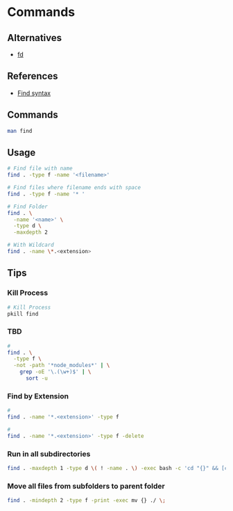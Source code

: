 # Commands

## Alternatives

- [fd](/fd.md)

## References

- [Find syntax](<https://en.wikipedia.org/wiki/Find_(Unix)#Find_syntax>)

## Commands

```sh
man find
```

## Usage

```sh
# Find file with name
find . -type f -name '<filename>'

# Find files where filename ends with space
find . -type f -name '* '

# Find Folder
find . \
  -name '<name>' \
  -type d \
  -maxdepth 2

# With Wildcard
find . -name \*.<extension>
```

## Tips

### Kill Process

```sh
# Kill Process
pkill find
```

### TBD

```sh
#
find . \
  -type f \
  -not -path '*node_modules*' | \
    grep -oE '\.(\w+)$' | \
      sort -u
```

### Find by Extension

```sh
#
find . -name '*.<extension>' -type f

#
find . -name '*.<extension>' -type f -delete
```

### Run in all subdirectories

```sh
find . -maxdepth 1 -type d \( ! -name . \) -exec bash -c 'cd "{}" && [command]' \;
```

### Move all files from subfolders to parent folder

```sh
find . -mindepth 2 -type f -print -exec mv {} ./ \;
```

<!-- ###

```sh
find . -type f -exec /bin/sh -c 'echo "{}"' \;
find . -exec /bin/sh -c {}/"${name}" \;
``` -->
